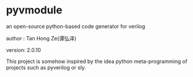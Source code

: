 # pyvmodule
an open-source python-based code generator for verilog

author : Tan Hong Ze(谭弘泽)

version: 2.0.10

This project is somehow inspired by the idea python meta-programming of projects such as pyverilog or sly.
